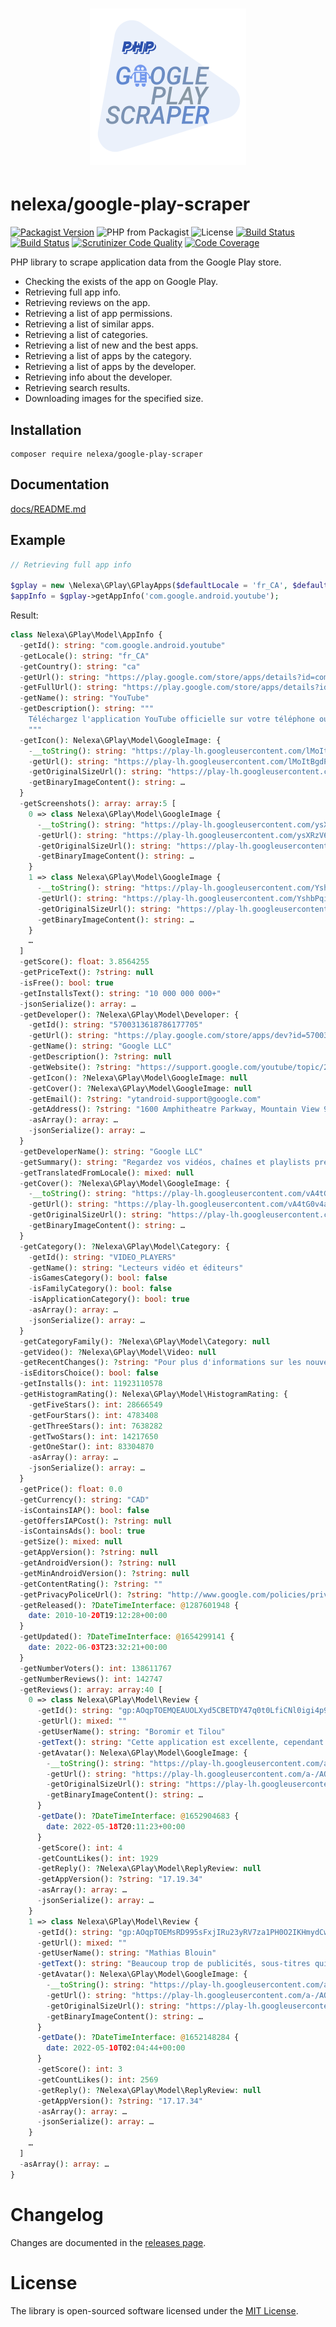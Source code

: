 <h1 align="center"><img src="logo.svg" alt="nelexa/google-play-scraper" width="250" height="250"></h1>

# nelexa/google-play-scraper

[![Packagist Version](https://img.shields.io/packagist/v/nelexa/google-play-scraper.svg?style=popout&color=aa007f)](https://packagist.org/packages/nelexa/google-play-scraper) ![PHP from Packagist](https://img.shields.io/packagist/php-v/nelexa/google-play-scraper.svg?style=popout&color=d500a0) ![License](https://img.shields.io/packagist/l/nelexa/google-play-scraper.svg?style=popout&color=ff00bf)
[![Build Status](https://github.com/Ne-Lexa/google-play-scraper/workflows/build/badge.svg)](https://github.com/Ne-Lexa/google-play-scraper/actions) [![Build Status](https://scrutinizer-ci.com/g/Ne-Lexa/google-play-scraper/badges/build.png?b=master)](https://scrutinizer-ci.com/g/Ne-Lexa/google-play-scraper/build-status/master) [![Scrutinizer Code Quality](https://scrutinizer-ci.com/g/Ne-Lexa/google-play-scraper/badges/quality-score.png?b=master)](https://scrutinizer-ci.com/g/Ne-Lexa/google-play-scraper/?branch=master) [![Code Coverage](https://scrutinizer-ci.com/g/Ne-Lexa/google-play-scraper/badges/coverage.png?b=master)](https://scrutinizer-ci.com/g/Ne-Lexa/google-play-scraper/?branch=master)

PHP library to scrape application data from the Google Play store.

- Checking the exists of the app on Google Play.
- Retrieving full app info.
- Retrieving reviews on the app.
- Retrieving a list of app permissions.
- Retrieving a list of similar apps.
- Retrieving a list of categories.
- Retrieving a list of new and the best apps.
- Retrieving a list of apps by the category.
- Retrieving a list of apps by the developer.
- Retrieving info about the developer.
- Retrieving search results.
- Downloading images for the specified size.

## Installation
```shell
composer require nelexa/google-play-scraper
```

## Documentation
[docs/README.md](https://github.com/Ne-Lexa/google-play-scraper/tree/master/docs/README.md)

## Example
```php
// Retrieving full app info

$gplay = new \Nelexa\GPlay\GPlayApps($defaultLocale = 'fr_CA', $defaultCountry = 'ca');
$appInfo = $gplay->getAppInfo('com.google.android.youtube');
```
Result:
```php
class Nelexa\GPlay\Model\AppInfo {
  -getId(): string: "com.google.android.youtube"
  -getLocale(): string: "fr_CA"
  -getCountry(): string: "ca"
  -getUrl(): string: "https://play.google.com/store/apps/details?id=com.google.android.youtube"
  -getFullUrl(): string: "https://play.google.com/store/apps/details?id=com.google.android.youtube&hl=fr_CA&gl=ca"
  -getName(): string: "YouTube"
  -getDescription(): string: """
    Téléchargez l'application YouTube officielle sur votre téléphone ou tablette Android. Découvrez les contenus regardés partout dans le monde : des clip…
    """
  -getIcon(): Nelexa\GPlay\Model\GoogleImage: {
    -__toString(): string: "https://play-lh.googleusercontent.com/lMoItBgdPPVDJsNOVtP26EKHePkwBg-PkuY9NOrc-fumRtTFP4XhpUNk_22syN4Datc"
    -getUrl(): string: "https://play-lh.googleusercontent.com/lMoItBgdPPVDJsNOVtP26EKHePkwBg-PkuY9NOrc-fumRtTFP4XhpUNk_22syN4Datc"
    -getOriginalSizeUrl(): string: "https://play-lh.googleusercontent.com/lMoItBgdPPVDJsNOVtP26EKHePkwBg-PkuY9NOrc-fumRtTFP4XhpUNk_22syN4Datc=s0"
    -getBinaryImageContent(): string: …
  }
  -getScreenshots(): array: array:5 [
    0 => class Nelexa\GPlay\Model\GoogleImage {
      -__toString(): string: "https://play-lh.googleusercontent.com/ysXRzV6uIprDW4_cTODTc3RICYKV57YAzNv7zHeAYpwJpe2lC6Wdx-GuCoSgzCCDwuc"
      -getUrl(): string: "https://play-lh.googleusercontent.com/ysXRzV6uIprDW4_cTODTc3RICYKV57YAzNv7zHeAYpwJpe2lC6Wdx-GuCoSgzCCDwuc"
      -getOriginalSizeUrl(): string: "https://play-lh.googleusercontent.com/ysXRzV6uIprDW4_cTODTc3RICYKV57YAzNv7zHeAYpwJpe2lC6Wdx-GuCoSgzCCDwuc=s0"
      -getBinaryImageContent(): string: …
    }
    1 => class Nelexa\GPlay\Model\GoogleImage {
      -__toString(): string: "https://play-lh.googleusercontent.com/YshbPqiMzsf-UJbTlLhgOXriJw2X_A0HIZ7AX1kfuyk1IkfWjHmTWmYMG0t9pJW3yqU"
      -getUrl(): string: "https://play-lh.googleusercontent.com/YshbPqiMzsf-UJbTlLhgOXriJw2X_A0HIZ7AX1kfuyk1IkfWjHmTWmYMG0t9pJW3yqU"
      -getOriginalSizeUrl(): string: "https://play-lh.googleusercontent.com/YshbPqiMzsf-UJbTlLhgOXriJw2X_A0HIZ7AX1kfuyk1IkfWjHmTWmYMG0t9pJW3yqU=s0"
      -getBinaryImageContent(): string: …
    }
    …
  ]
  -getScore(): float: 3.8564255
  -getPriceText(): ?string: null
  -isFree(): bool: true
  -getInstallsText(): string: "10 000 000 000+"
  -jsonSerialize(): array: …
  -getDeveloper(): ?Nelexa\GPlay\Model\Developer: {
    -getId(): string: "5700313618786177705"
    -getUrl(): string: "https://play.google.com/store/apps/dev?id=5700313618786177705"
    -getName(): string: "Google LLC"
    -getDescription(): ?string: null
    -getWebsite(): ?string: "https://support.google.com/youtube/topic/2422554?rd=1"
    -getIcon(): ?Nelexa\GPlay\Model\GoogleImage: null
    -getCover(): ?Nelexa\GPlay\Model\GoogleImage: null
    -getEmail(): ?string: "ytandroid-support@google.com"
    -getAddress(): ?string: "1600 Amphitheatre Parkway, Mountain View 94043"
    -asArray(): array: …
    -jsonSerialize(): array: …
  }
  -getDeveloperName(): string: "Google LLC"
  -getSummary(): string: "Regardez vos vidéos, chaînes et playlists préférées où que vous soyez."
  -getTranslatedFromLocale(): mixed: null
  -getCover(): ?Nelexa\GPlay\Model\GoogleImage: {
    -__toString(): string: "https://play-lh.googleusercontent.com/vA4tG0v4aasE7oIvRIvTkOYTwom07DfqHdUPr6k7jmrDwy_qA_SonqZkw6KX0OXKAdk"
    -getUrl(): string: "https://play-lh.googleusercontent.com/vA4tG0v4aasE7oIvRIvTkOYTwom07DfqHdUPr6k7jmrDwy_qA_SonqZkw6KX0OXKAdk"
    -getOriginalSizeUrl(): string: "https://play-lh.googleusercontent.com/vA4tG0v4aasE7oIvRIvTkOYTwom07DfqHdUPr6k7jmrDwy_qA_SonqZkw6KX0OXKAdk=s0"
    -getBinaryImageContent(): string: …
  }
  -getCategory(): ?Nelexa\GPlay\Model\Category: {
    -getId(): string: "VIDEO_PLAYERS"
    -getName(): string: "Lecteurs vidéo et éditeurs"
    -isGamesCategory(): bool: false
    -isFamilyCategory(): bool: false
    -isApplicationCategory(): bool: true
    -asArray(): array: …
    -jsonSerialize(): array: …
  }
  -getCategoryFamily(): ?Nelexa\GPlay\Model\Category: null
  -getVideo(): ?Nelexa\GPlay\Model\Video: null
  -getRecentChanges(): ?string: "Pour plus d'informations sur les nouvelles fonctionnalités et leur utilisation, consultez la documentation et les notifications intégrées au produit."
  -isEditorsChoice(): bool: false
  -getInstalls(): int: 11923110578
  -getHistogramRating(): Nelexa\GPlay\Model\HistogramRating: {
    -getFiveStars(): int: 28666549
    -getFourStars(): int: 4783408
    -getThreeStars(): int: 7638282
    -getTwoStars(): int: 14217650
    -getOneStar(): int: 83304870
    -asArray(): array: …
    -jsonSerialize(): array: …
  }
  -getPrice(): float: 0.0
  -getCurrency(): string: "CAD"
  -isContainsIAP(): bool: false
  -getOffersIAPCost(): ?string: null
  -isContainsAds(): bool: true
  -getSize(): mixed: null
  -getAppVersion(): ?string: null
  -getAndroidVersion(): ?string: null
  -getMinAndroidVersion(): ?string: null
  -getContentRating(): ?string: ""
  -getPrivacyPoliceUrl(): ?string: "http://www.google.com/policies/privacy"
  -getReleased(): ?DateTimeInterface: @1287601948 {
    date: 2010-10-20T19:12:28+00:00
  }
  -getUpdated(): ?DateTimeInterface: @1654299141 {
    date: 2022-06-03T23:32:21+00:00
  }
  -getNumberVoters(): int: 138611767
  -getNumberReviews(): int: 142747
  -getReviews(): array: array:40 [
    0 => class Nelexa\GPlay\Model\Review {
      -getId(): string: "gp:AOqpTOEMQEAUOLXyd5CBETDY47q0t0LfiCNl0igi4p9DscGE10LQedLKFr6WPPvGFbQ4rTqKu_vR9bf1k2Dl6g"
      -getUrl(): mixed: ""
      -getUserName(): string: "Boromir et Tilou"
      -getText(): string: "Cette application est excellente, cependant il y a quelque problématique niveau pub! Par exemple : il arrive des fois que je regarde une vidéo qui dur…"
      -getAvatar(): Nelexa\GPlay\Model\GoogleImage: {
        -__toString(): string: "https://play-lh.googleusercontent.com/a-/AOh14GiEuZYl4opeaRXLTVlEPX09UT7O1pu28Xibw2YO=s64"
        -getUrl(): string: "https://play-lh.googleusercontent.com/a-/AOh14GiEuZYl4opeaRXLTVlEPX09UT7O1pu28Xibw2YO=s64"
        -getOriginalSizeUrl(): string: "https://play-lh.googleusercontent.com/a-/AOh14GiEuZYl4opeaRXLTVlEPX09UT7O1pu28Xibw2YO=s0"
        -getBinaryImageContent(): string: …
      }
      -getDate(): ?DateTimeInterface: @1652904683 {
        date: 2022-05-18T20:11:23+00:00
      }
      -getScore(): int: 4
      -getCountLikes(): int: 1929
      -getReply(): ?Nelexa\GPlay\Model\ReplyReview: null
      -getAppVersion(): ?string: "17.19.34"
      -asArray(): array: …
      -jsonSerialize(): array: …
    }
    1 => class Nelexa\GPlay\Model\Review {
      -getId(): string: "gp:AOqpTOEMsRD995sFxjIRu23yRV7za1PH0O2IKHmydCwK9CyQuf4IhL6WNyMsS7ZoEFcdTSI6-akTQAoHGQmzXQ"
      -getUrl(): mixed: ""
      -getUserName(): string: "Mathias Blouin"
      -getText(): string: "Beaucoup trop de publicités, sous-titres qui se mettent tout seul, la résolution n'est JAMAIS sur la plus haute et c'est assez long à changer, des foi…"
      -getAvatar(): Nelexa\GPlay\Model\GoogleImage: {
        -__toString(): string: "https://play-lh.googleusercontent.com/a-/AOh14GiIFpEtppYtvFbeki1HKoLOHfLOuDfPFOtuvoBFew=s64"
        -getUrl(): string: "https://play-lh.googleusercontent.com/a-/AOh14GiIFpEtppYtvFbeki1HKoLOHfLOuDfPFOtuvoBFew=s64"
        -getOriginalSizeUrl(): string: "https://play-lh.googleusercontent.com/a-/AOh14GiIFpEtppYtvFbeki1HKoLOHfLOuDfPFOtuvoBFew=s0"
        -getBinaryImageContent(): string: …
      }
      -getDate(): ?DateTimeInterface: @1652148284 {
        date: 2022-05-10T02:04:44+00:00
      }
      -getScore(): int: 3
      -getCountLikes(): int: 2569
      -getReply(): ?Nelexa\GPlay\Model\ReplyReview: null
      -getAppVersion(): ?string: "17.17.34"
      -asArray(): array: …
      -jsonSerialize(): array: …
    }
    …
  ]
  -asArray(): array: …
}
```

# Changelog

Changes are documented in the [releases page](https://github.com/Ne-Lexa/google-play-scraper/releases).

# License

The library is open-sourced software licensed under the [MIT License](https://github.com/Ne-Lexa/google-play-scraper/blob/master/LICENSE).
